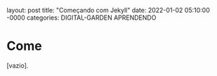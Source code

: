 layout: post
title: "Começando com Jekyll"
date: 2022-01-02 05:10:00 -0000
categories: DIGITAL-GARDEN APRENDENDO

# Come

[vazio].
